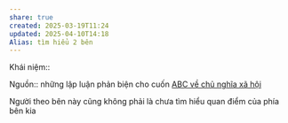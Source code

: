 ```yaml
---
share: true
created: 2025-03-19T11:24
updated: 2025-04-10T14:18
Alias: tìm hiểu 2 bên
---
```

Khái niệm:: 

Nguồn:: 
những lập luận phản biện cho cuốn [ABC về chủ nghĩa xã hội](../../../%E2%9A%A1Hi%E1%BB%83u%20bi%E1%BA%BFt%20s%C3%A2u/%CE%9E%20Ngu%E1%BB%93n/ABC%20v%E1%BB%81%20ch%E1%BB%A7%20ngh%C4%A9a%20x%C3%A3%20h%E1%BB%99i.md)

Người theo bên này cũng không phải là chưa tìm hiểu quan điểm của phía bên kia